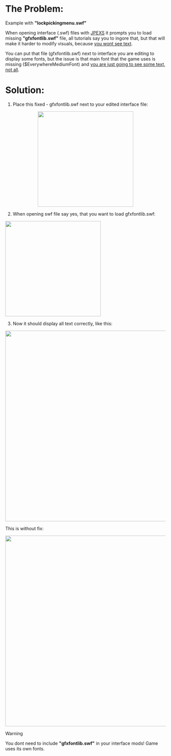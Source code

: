 # The Problem:

Example with __"lockpickingmenu.swf"__
 
  When opening interface (.swf) files with [JPEXS](https://github.com/jindrapetrik/jpexs-decompiler)
it prompts you to load missing __"gfxfontlib.swf"__ file,
all tutorials say you to ingore that, but that will make it harder to modify visuals,
because <ins>you wont see text</ins>.
 
You can put that file (gfxfontlib.swf) next to interface you are editing to display some fonts, 
but the issue is that main font that the game uses is missing ($EverywhereMediumFont)
and <ins>you are just going to see some text, not all</ins>.
 
# Solution:

1. Place this fixed - gfxfontlib.swf
next to your edited interface file:
<div align="center">
<img width="300" src="https://github.com/user-attachments/assets/3bbc2e4f-cc96-4ee8-9a92-812a6912d6b6" />
</div>
 
2. When opening swf file say yes, that you want to load gfxfontlib.swf:

<img width="300" src="https://github.com/user-attachments/assets/368935b5-8ece-471c-8e1c-57be4d5a5a4a" />
 
 
3. Now it should display all text correctly, like this:

<img width="600" src="https://github.com/user-attachments/assets/cef35838-074f-4cd7-8539-fea37f342433" />
 
 
This is without fix:

<img width="600" src="https://github.com/user-attachments/assets/aec443b3-867b-4f3f-bff5-601fffdd75ef" />

> [!WARNING]
> You dont need to include __"gfxfontlib.swf"__ in your interface mods!
> Game uses its own fonts.

